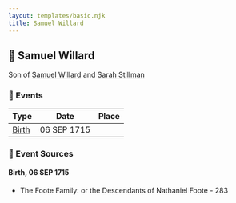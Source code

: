```yaml
---
layout: templates/basic.njk
title: Samuel Willard
---
```

## 🔵 Samuel Willard

Son of [Samuel Willard](/people/1/12362566) and [Sarah Stillman](/people/9/9722974)

### 📆 Events

Type | Date | Place
------ | ------ | ------
[Birth](#event-4e56e57b-0065-4930-abae-893b329ded53) | 06 SEP 1715 |

### 📰 Event Sources

#### <a id="event-4e56e57b-0065-4930-abae-893b329ded53"></a> Birth, 06 SEP 1715
* The Foote Family: or the Descendants of Nathaniel Foote  - 283
